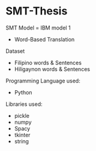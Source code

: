 # SMT-Thesis

SMT Model = IBM model 1
- Word-Based Translation

Dataset
- Filipino words & Sentences
- Hiligaynon words & Sentences

Programming Language used:
- Python

Libraries used:
- pickle
- numpy
- Spacy
- tkinter
- string
